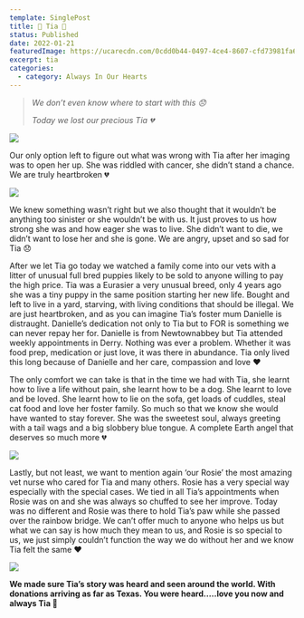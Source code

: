 ```yaml
---
template: SinglePost
title: 🌈 Tia 🌈
status: Published
date: 2022-01-21
featuredImage: https://ucarecdn.com/0cdd0b44-0497-4ce4-8607-cfd73981fa65/-/crop/354x201/101,338/-/preview/
excerpt: tia
categories:
  - category: Always In Our Hearts
---
```

> *We don’t even know where to start with this 😞*
>
> *Today we lost our precious Tia 💔* 

![](https://ucarecdn.com/9a360a17-97ce-4533-8ece-caabb0ba124c/)

Our only option left to figure out what was wrong with Tia after her imaging was to open her up. She was riddled with cancer, she didn’t stand a chance. We are truly heartbroken 💔

![](https://ucarecdn.com/3711e148-9b30-4ef5-a684-3c885a1b5bea/)

 

We knew something wasn’t right but we also thought that it wouldn’t be anything too sinister or she wouldn’t be with us. It just proves to us how strong she was and how eager she was to live. She didn’t want to die, we didn’t want to lose her and she is gone. We are angry, upset and so sad for Tia 😞


After we let Tia go today we watched a family come into our vets with a litter of unusual full bred puppies likely to be sold to anyone willing to pay the high price. Tia was a Eurasier a very unusual breed, only 4 years ago she was a tiny puppy in the same position starting her new life. Bought and left to live in a yard, starving, with living conditions that should be illegal.
We are just heartbroken, and as you can imagine Tia’s foster mum Danielle is distraught. Danielle’s dedication not only to Tia but to FOR is something we can never repay her for. Danielle is from Newtownabbey but Tia attended weekly appointments in Derry. Nothing was ever a problem. Whether it was food prep, medication or just love, it was there in abundance. Tia only lived this long because of Danielle and her care, compassion and love ❤️ 


The only comfort we can take is that in the time we had with Tia, she learnt how to live a life without pain, she learnt how to be a dog. She learnt to love and be loved. She learnt how to lie on the sofa, get loads of cuddles, steal cat food and love her foster family. So much so that we know she would have wanted to stay forever. She was the sweetest soul, always greeting with a tail wags and a big slobbery blue tongue. A complete Earth angel that deserves so much more 💔

![](https://ucarecdn.com/8fad5641-ae0d-449b-928f-f4775b6ef832/)


Lastly, but not least, we want to mention again ‘our Rosie’ the most amazing vet nurse who cared for Tia and many others. Rosie has a very special way especially with the special cases. We tied in all Tia’s appointments when Rosie was on and she was always so chuffed to see her improve. Today was no different and Rosie was there to hold Tia’s paw while she passed over the rainbow bridge. We can’t offer much to anyone who helps us but what we can say is how much they mean to us, and Rosie is so special to us, we just simply couldn’t function the way we do without her and we know Tia felt the same ❤️

![](https://ucarecdn.com/25404a20-d5e6-4e94-b20a-8c0cc5706bc7/)


**We made sure Tia’s story was heard and seen around the world. With donations arriving as far as Texas. You were heard…..love you now and always Tia 🌈**